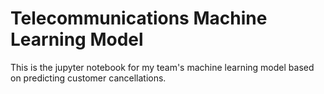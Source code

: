 # Telecommunications Machine Learning Model
This is the jupyter notebook for my team's machine learning model based on predicting customer cancellations.
